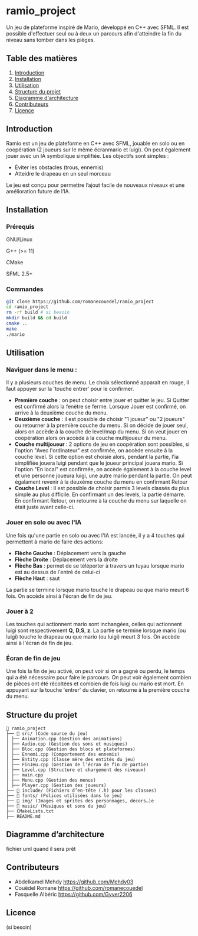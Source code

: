 # ramio_project
Un jeu de plateforme inspiré de Mario, développé en C++ avec SFML. Il est possible d'effectuer seul ou à deux un parcours afin d'atteindre la fin du niveau sans tomber dans les pièges.

## Table des matières
1. [Introduction](#introduction)  
2. [Installation](#installation)  
3. [Utilisation](#utilisation)  
4. [Structure du projet](#structure-du-projet)  
5. [Diagramme d'architecture](#diagramme-darchitecture)
5. [Contributeurs](#contributeurs)  
6. [Licence](#licence)  

## Introduction 
Ramio est un jeu de plateforme en C++ avec SFML, jouable en solo ou en coopération (2 joueurs sur le même écranmario et luigi). On peut également jouer avec un IA symbolique simplifiée. Les objectifs sont simples :

- Éviter les obstacles (trous, ennemis)
- Atteidre le drapeau en un seul morceau

Le jeu est conçu pour permettre l’ajout facile de nouveaux niveaux et une amélioration future de l’IA.

## Installation
### Prérequis
GNU/Linux

G++ (>= 11)

CMake

SFML 2.5+

### Commandes
```sh
git clone https://github.com/romanecouedel/ramio_project
cd ramio_project
rm -rf build # si besoin 
mkdir build && cd build  
cmake ..  
make  
./mario

```

## Utilisation
### Naviguer dans le menu :
Il y a plusieurs couches de menu. Le choix sélectionné apparait en rouge, il faut appuyer sur la 'touche entrer' pour le confirmer.

- **Première couche** : on peut choisir entre jouer et quitter le jeu. Si Quitter est confirmé alors la fenètre se ferme. Lorsque Jouer est confirmé, on arrive à la deuxième couche du menu.
- **Deuxième couche** : il est possible de choisir "1 joueur" ou "2 joueurs" ou retourner à la première couche du menu. Si on décide de jouer seul, alors on accède à la couche de level/map du menu. Si on veut jouer en coopération alors on accède à la couche multijoueur du menu. 
- **Couche multijoueur** : 2 options de jeu en coopération sont possibles, si l'option "Avec l'ordinateur" est confirmée, on accède ensuite à la couche level. Si cette option est choisie alors, pendant la partie, l'ia simplifiée jouera luigi pendant que le joueur principal jouera mario. Si l'option "En local" est confirmée, on accède également à la couche level et une personne joueura luigi, une autre mario pendant la partie. On peut égalament revenir à la deuxème couche du menu en confirmant Retour
- **Couche Level** : Il est possible de choisir parmis 3 levels classés du plus simple au plus difficile. En confirmant un des levels, la partie démarre. En confirmant Retour, on retourne à la couche du menu sur laquelle on était juste avant celle-ci.

### Jouer en solo ou avec l'IA

Une fois qu'une partie en solo ou avec l'IA est lancée, il y a 4 touches qui permettent à mario de faire des actions:
- **Flèche Gauche** : Déplacement  vers la gauche
- **Flèche Droite** : Déplacement vers la droite
- **Flèche Bas** : permet de se téléporter à travers un tuyau lorsque mario est au dessus de l'entré de celui-ci
- **Flèche Haut** : saut

La partie se termine lorsque mario touche le drapeau ou que mario meurt 6 fois. On accède ainsi à l'écran de fin de jeu.

### Jouer à 2

Les touches qui actionnent mario sont inchangées, celles qui actionnent luigi sont respectivement **Q**, **D**,**S**, **z**.
La partie se termine lorsque mario (ou luigi) touche le drapeau ou que mario (ou luigi) meurt 3 fois. On accède ainsi à l'écran de fin de jeu.

### Écran de fin de jeu

Une fois la fin de jeu activé, on peut voir si on a gagné ou perdu, le temps qui a été nécessaire pour faire le parcours. On peut voir également combien de pièces ont été récoltées et combien de fois luigi ou mario est mort. En appuyant sur la touche 'entrer' du clavier, on retourne à la première couche du menu.

## Structure du projet
```
📁 ramio_project
├── 📁 src/ (Code source du jeu)
│ ├── Animation.cpp (Gestion des animations)
│ ├── Audio.cpp (Gestion des sons et musiques)
│ ├── Bloc.cpp (Gestion des blocs et plateformes)
│ ├── Ennemi.cpp (Comportement des ennemis)
│ ├── Entity.cpp (Classe mère des entités du jeu)
│ ├── FinJeu.cpp (Gestion de l’écran de fin de partie)
│ ├── Level.cpp (Structure et chargement des niveaux)
│ ├── main.cpp 
│ ├── Menu.cpp (Gestion des menus)
│ ├── Player.cpp (Gestion des joueurs)
├── 📁 include/ (Fichiers d’en-tête (.h) pour les classes)
├── 📁 fonts/ (Polices utilisées dans le jeu)
├── 📁 img/ (Images et sprites des personnages, décors…)e
├── 📁 music/ (Musiques et sons du jeu)
├── CMakeLists.txt 
├── README.md 
```

## Diagramme d’architecture 

fichier uml quand il sera prêt

## Contributeurs

- Abdelkamel Mehdy https://github.com/Mehdy03
- Couëdel Romane https://github.com/romanecouedel
- Fasquelle Albéric https://github.com/Gyver2206


## Licence 
(si besoin)


